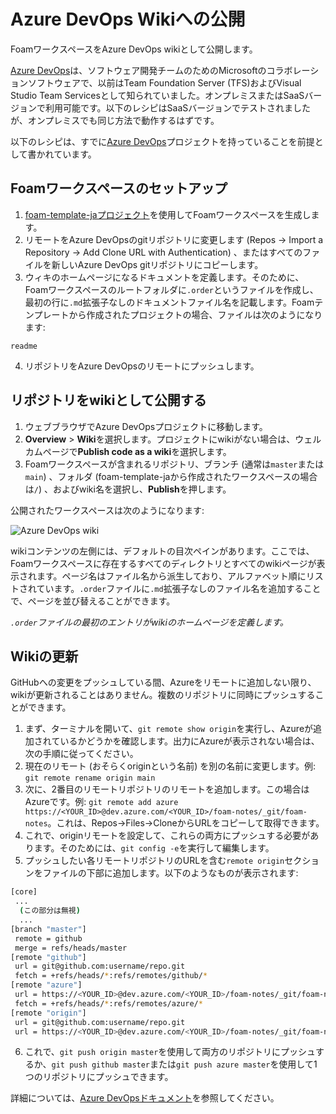 # Azure DevOps Wikiへの公開

FoamワークスペースをAzure DevOps wikiとして公開します。

[Azure DevOps](https://azure.microsoft.com/en-us/services/devops/)は、ソフトウェア開発チームのためのMicrosoftのコラボレーションソフトウェアで、以前はTeam Foundation Server (TFS)およびVisual Studio Team Servicesとして知られていました。オンプレミスまたはSaaSバージョンで利用可能です。以下のレシピはSaaSバージョンでテストされましたが、オンプレミスでも同じ方法で動作するはずです。

以下のレシピは、すでに[Azure DevOps](https://azure.microsoft.com/en-us/services/devops/)プロジェクトを持っていることを前提として書かれています。

## Foamワークスペースのセットアップ

1. [foam-template-jaプロジェクト](https://github.com/squld/foam-template-ja)を使用してFoamワークスペースを生成します。
2. リモートをAzure DevOpsのgitリポジトリに変更します (Repos -> Import a Repository -> Add Clone URL with Authentication) 、またはすべてのファイルを新しいAzure DevOps gitリポジトリにコピーします。
3. ウィキのホームページになるドキュメントを定義します。そのために、Foamワークスペースのルートフォルダに`.order`というファイルを作成し、最初の行に`.md`拡張子なしのドキュメントファイル名を記載します。Foamテンプレートから作成されたプロジェクトの場合、ファイルは次のようになります:

```
readme
```

4. リポジトリをAzure DevOpsのリモートにプッシュします。

## リポジトリをwikiとして公開する

1. ウェブブラウザでAzure DevOpsプロジェクトに移動します。
2. **Overview** > **Wiki**を選択します。プロジェクトにwikiがない場合は、ウェルカムページで**Publish code as a wiki**を選択します。
3. Foamワークスペースが含まれるリポジトリ、ブランチ (通常は`master`または`main`) 、フォルダ (foam-template-jaから作成されたワークスペースの場合は`/`) 、およびwiki名を選択し、**Publish**を押します。

公開されたワークスペースは次のようになります:

![Azure DevOps wiki](../../assets/images/azure-devops-wiki-demo.png)

wikiコンテンツの左側には、デフォルトの目次ペインがあります。ここでは、Foamワークスペースに存在するすべてのディレクトリとすべてのwikiページが表示されます。ページ名はファイル名から派生しており、アルファベット順にリストされています。`.order`ファイルに`.md`拡張子なしのファイル名を追加することで、ページを並び替えることができます。

_`.order`ファイルの最初のエントリがwikiのホームページを定義します。_

## Wikiの更新

GitHubへの変更をプッシュしている間、Azureをリモートに追加しない限り、wikiが更新されることはありません。複数のリポジトリに同時にプッシュすることができます。

 1. まず、ターミナルを開いて、`git remote show origin`を実行し、Azureが追加されているかどうかを確認します。出力にAzureが表示されない場合は、次の手順に従ってください。
 2. 現在のリモート (おそらくoriginという名前) を別の名前に変更します。例: `git remote rename origin main`
 3. 次に、2番目のリモートリポジトリのリモートを追加します。この場合はAzureです。例: `git remote add azure https://<YOUR_ID>@dev.azure.com/<YOUR_ID>/foam-notes/_git/foam-notes`。これは、Repos->Files->CloneからURLをコピーして取得できます。
 4. これで、originリモートを設定して、これらの両方にプッシュする必要があります。そのためには、`git config -e`を実行して編集します。
 5. プッシュしたい各リモートリポジトリのURLを含む`remote origin`セクションをファイルの下部に追加します。以下のようなものが表示されます:

 ```bash
 [core]
  ...
   (この部分は無視)
   ...
[branch "master"]
  remote = github
  merge = refs/heads/master
[remote "github"]
  url = git@github.com:username/repo.git
  fetch = +refs/heads/*:refs/remotes/github/*
[remote "azure"]
  url = https://<YOUR_ID>@dev.azure.com/<YOUR_ID>/foam-notes/_git/foam-notes
  fetch = +refs/heads/*:refs/remotes/azure/*
[remote "origin"]
  url = git@github.com:username/repo.git
  url = https://<YOUR_ID>@dev.azure.com/<YOUR_ID>/foam-notes/_git/foam-notes
 ```

 6. これで、`git push origin master`を使用して両方のリポジトリにプッシュするか、`git push github master`または`git push azure master`を使用して1つのリポジトリにプッシュできます。

詳細については、[Azure DevOpsドキュメント](https://docs.microsoft.com/en-us/azure/devops/project/wiki/publish-repo-to-wiki)を参照してください。



